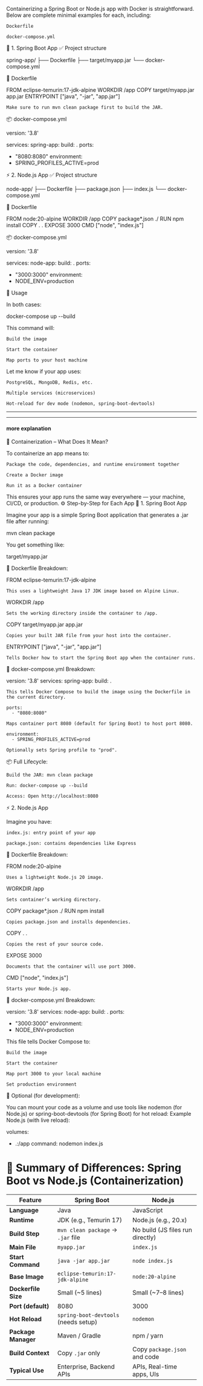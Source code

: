 Containerizing a Spring Boot or Node.js app with Docker is straightforward. Below are complete minimal examples for each, including:

    Dockerfile

    docker-compose.yml

🚀 1. Spring Boot App
✅ Project structure

spring-app/
├── Dockerfile
├── target/myapp.jar
└── docker-compose.yml

📄 Dockerfile

FROM eclipse-temurin:17-jdk-alpine
WORKDIR /app
COPY target/myapp.jar app.jar
ENTRYPOINT ["java", "-jar", "app.jar"]

    Make sure to run mvn clean package first to build the JAR.

📦 docker-compose.yml

version: '3.8'

services:
spring-app:
build: .
ports:
- "8080:8080"
environment:
- SPRING_PROFILES_ACTIVE=prod

⚡ 2. Node.js App
✅ Project structure

node-app/
├── Dockerfile
├── package.json
├── index.js
└── docker-compose.yml

📄 Dockerfile

FROM node:20-alpine
WORKDIR /app
COPY package*.json ./
RUN npm install
COPY . .
EXPOSE 3000
CMD ["node", "index.js"]

📦 docker-compose.yml

version: '3.8'

services:
node-app:
build: .
ports:
- "3000:3000"
environment:
- NODE_ENV=production

🚀 Usage

In both cases:

docker-compose up --build

This command will:

    Build the image

    Start the container

    Map ports to your host machine

Let me know if your app uses:

    PostgreSQL, MongoDB, Redis, etc.

    Multiple services (microservices)

    Hot-reload for dev mode (nodemon, spring-boot-devtools)

*******
  
*******

#### more explanation  

🧱 Containerization – What Does It Mean?

To containerize an app means to:

    Package the code, dependencies, and runtime environment together

    Create a Docker image

    Run it as a Docker container

This ensures your app runs the same way everywhere — your machine, CI/CD, or production.
⚙️ Step-by-Step for Each App
🚀 1. Spring Boot App

Imagine your app is a simple Spring Boot application that generates a .jar file after running:

mvn clean package

You get something like:

target/myapp.jar

🧾 Dockerfile Breakdown:

FROM eclipse-temurin:17-jdk-alpine

    This uses a lightweight Java 17 JDK image based on Alpine Linux.

WORKDIR /app

    Sets the working directory inside the container to /app.

COPY target/myapp.jar app.jar

    Copies your built JAR file from your host into the container.

ENTRYPOINT ["java", "-jar", "app.jar"]

    Tells Docker how to start the Spring Boot app when the container runs.

🧾 docker-compose.yml Breakdown:

version: '3.8'
services:
spring-app:
build: .

    This tells Docker Compose to build the image using the Dockerfile in the current directory.

    ports:
      - "8080:8080"

    Maps container port 8080 (default for Spring Boot) to host port 8080.

    environment:
      - SPRING_PROFILES_ACTIVE=prod

    Optionally sets Spring profile to "prod".

📦 Full Lifecycle:

    Build the JAR: mvn clean package

    Run: docker-compose up --build

    Access: Open http://localhost:8080

⚡ 2. Node.js App

Imagine you have:

    index.js: entry point of your app

    package.json: contains dependencies like Express

🧾 Dockerfile Breakdown:

FROM node:20-alpine

    Uses a lightweight Node.js 20 image.

WORKDIR /app

    Sets container’s working directory.

COPY package*.json ./
RUN npm install

    Copies package.json and installs dependencies.

COPY . .

    Copies the rest of your source code.

EXPOSE 3000

    Documents that the container will use port 3000.

CMD ["node", "index.js"]

    Starts your Node.js app.

🧾 docker-compose.yml Breakdown:

version: '3.8'
services:
node-app:
build: .
ports:
- "3000:3000"
environment:
- NODE_ENV=production

This file tells Docker Compose to:

    Build the image

    Start the container

    Map port 3000 to your local machine

    Set production environment

🔄 Optional (for development):

You can mount your code as a volume and use tools like nodemon (for Node.js) or spring-boot-devtools (for Spring Boot) for hot reload:
Example Node.js (with live reload):

volumes:
- .:/app
  command: nodemon index.js

# 🧪 Summary of Differences: Spring Boot vs Node.js (Containerization)

| Feature         | Spring Boot                          | Node.js                          |
|-----------------|---------------------------------------|----------------------------------|
| **Language**    | Java                                  | JavaScript                       |
| **Runtime**     | JDK (e.g., Temurin 17)                | Node.js (e.g., 20.x)             |
| **Build Step**  | `mvn clean package` → `.jar` file     | No build (JS files run directly) |
| **Main File**   | `myapp.jar`                           | `index.js`                       |
| **Start Command** | `java -jar app.jar`                | `node index.js`                  |
| **Base Image**  | `eclipse-temurin:17-jdk-alpine`       | `node:20-alpine`                 |
| **Dockerfile Size** | Small (~5 lines)                 | Small (~7–8 lines)               |
| **Port (default)** | 8080                              | 3000                             |
| **Hot Reload**  | `spring-boot-devtools` (needs setup) | `nodemon`                        |
| **Package Manager** | Maven / Gradle                  | npm / yarn                       |
| **Build Context** | Copy `.jar` only                  | Copy `package.json` and code     |
| **Typical Use** | Enterprise, Backend APIs              | APIs, Real-time apps, UIs        |
